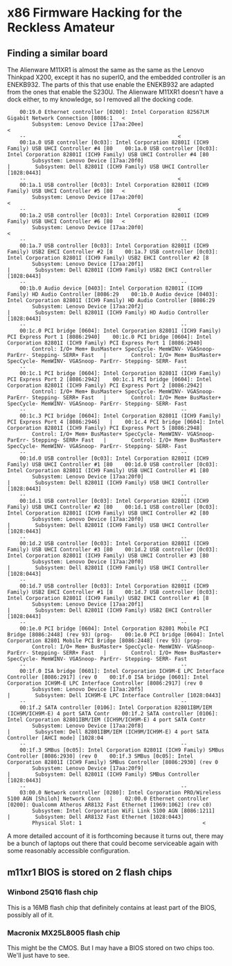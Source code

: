 x86 Firmware Hacking for the Reckless Amateur
=============================================

Finding a similar board
-----------------------

The Alienware M11XR1 is almost the same as the same as the Lenovo Thinkpad X200,
except it has no superIO, and the embedded controller is an ENEKB932. The parts
of this that use enable the ENEKB932 are adapted from the ones that enable the
S230U. The Alienware M11XR1 doesn't have a dock either, to my knowledge, so I
removed all the docking code.

        00:19.0 Ethernet controller [0200]: Intel Corporation 82567LM Gigabit Network Connection [8086:1   <
            Subsystem: Lenovo Device [17aa:20ee]							   <
        --												   <
        00:1a.0 USB controller [0c03]: Intel Corporation 82801I (ICH9 Family) USB UHCI Controller #4 [80	00:1a.0 USB controller [0c03]: Intel Corporation 82801I (ICH9 Family) USB UHCI Controller #4 [80
            Subsystem: Lenovo Device [17aa:20f0]							   |		Subsystem: Dell 82801I (ICH9 Family) USB UHCI Controller [1028:0443]
        --												   <
        00:1a.1 USB controller [0c03]: Intel Corporation 82801I (ICH9 Family) USB UHCI Controller #5 [80   <
            Subsystem: Lenovo Device [17aa:20f0]							   <
        --												   <
        00:1a.2 USB controller [0c03]: Intel Corporation 82801I (ICH9 Family) USB UHCI Controller #6 [80   <
            Subsystem: Lenovo Device [17aa:20f0]							   <
        --													--
        00:1a.7 USB controller [0c03]: Intel Corporation 82801I (ICH9 Family) USB2 EHCI Controller #2 [8	00:1a.7 USB controller [0c03]: Intel Corporation 82801I (ICH9 Family) USB2 EHCI Controller #2 [8
            Subsystem: Lenovo Device [17aa:20f1]							   |		Subsystem: Dell 82801I (ICH9 Family) USB2 EHCI Controller [1028:0443]
        --													--
        00:1b.0 Audio device [0403]: Intel Corporation 82801I (ICH9 Family) HD Audio Controller [8086:29	00:1b.0 Audio device [0403]: Intel Corporation 82801I (ICH9 Family) HD Audio Controller [8086:29
            Subsystem: Lenovo Device [17aa:20f2]							   |		Subsystem: Dell 82801I (ICH9 Family) HD Audio Controller [1028:0443]
        --													--
        00:1c.0 PCI bridge [0604]: Intel Corporation 82801I (ICH9 Family) PCI Express Port 1 [8086:2940]	00:1c.0 PCI bridge [0604]: Intel Corporation 82801I (ICH9 Family) PCI Express Port 1 [8086:2940]
            Control: I/O+ Mem+ BusMaster+ SpecCycle- MemWINV- VGASnoop- ParErr- Stepping- SERR+ Fast   |		Control: I/O+ Mem+ BusMaster+ SpecCycle- MemWINV- VGASnoop- ParErr- Stepping- SERR- Fast
        --													--
        00:1c.1 PCI bridge [0604]: Intel Corporation 82801I (ICH9 Family) PCI Express Port 2 [8086:2942]	00:1c.1 PCI bridge [0604]: Intel Corporation 82801I (ICH9 Family) PCI Express Port 2 [8086:2942]
            Control: I/O+ Mem+ BusMaster+ SpecCycle- MemWINV- VGASnoop- ParErr- Stepping- SERR+ Fast   |		Control: I/O+ Mem+ BusMaster+ SpecCycle- MemWINV- VGASnoop- ParErr- Stepping- SERR- Fast
        --													--
        00:1c.3 PCI bridge [0604]: Intel Corporation 82801I (ICH9 Family) PCI Express Port 4 [8086:2946]   |	00:1c.4 PCI bridge [0604]: Intel Corporation 82801I (ICH9 Family) PCI Express Port 5 [8086:2948]
            Control: I/O+ Mem+ BusMaster+ SpecCycle- MemWINV- VGASnoop- ParErr- Stepping- SERR+ Fast   |		Control: I/O+ Mem+ BusMaster+ SpecCycle- MemWINV- VGASnoop- ParErr- Stepping- SERR- Fast
        --													--
        00:1d.0 USB controller [0c03]: Intel Corporation 82801I (ICH9 Family) USB UHCI Controller #1 [80	00:1d.0 USB controller [0c03]: Intel Corporation 82801I (ICH9 Family) USB UHCI Controller #1 [80
            Subsystem: Lenovo Device [17aa:20f0]							   |		Subsystem: Dell 82801I (ICH9 Family) USB UHCI Controller [1028:0443]
        --													--
        00:1d.1 USB controller [0c03]: Intel Corporation 82801I (ICH9 Family) USB UHCI Controller #2 [80	00:1d.1 USB controller [0c03]: Intel Corporation 82801I (ICH9 Family) USB UHCI Controller #2 [80
            Subsystem: Lenovo Device [17aa:20f0]							   |		Subsystem: Dell 82801I (ICH9 Family) USB UHCI Controller [1028:0443]
        --													--
        00:1d.2 USB controller [0c03]: Intel Corporation 82801I (ICH9 Family) USB UHCI Controller #3 [80	00:1d.2 USB controller [0c03]: Intel Corporation 82801I (ICH9 Family) USB UHCI Controller #3 [80
            Subsystem: Lenovo Device [17aa:20f0]							   |		Subsystem: Dell 82801I (ICH9 Family) USB UHCI Controller [1028:0443]
        --													--
        00:1d.7 USB controller [0c03]: Intel Corporation 82801I (ICH9 Family) USB2 EHCI Controller #1 [8	00:1d.7 USB controller [0c03]: Intel Corporation 82801I (ICH9 Family) USB2 EHCI Controller #1 [8
            Subsystem: Lenovo Device [17aa:20f1]							   |		Subsystem: Dell 82801I (ICH9 Family) USB2 EHCI Controller [1028:0443]
        --													--
        00:1e.0 PCI bridge [0604]: Intel Corporation 82801 Mobile PCI Bridge [8086:2448] (rev 93) (prog-	00:1e.0 PCI bridge [0604]: Intel Corporation 82801 Mobile PCI Bridge [8086:2448] (rev 93) (prog-
            Control: I/O+ Mem+ BusMaster+ SpecCycle- MemWINV- VGASnoop- ParErr- Stepping- SERR+ Fast   |		Control: I/O+ Mem+ BusMaster+ SpecCycle- MemWINV- VGASnoop- ParErr- Stepping- SERR- Fast
        --													--
        00:1f.0 ISA bridge [0601]: Intel Corporation ICH9M-E LPC Interface Controller [8086:2917] (rev 0	00:1f.0 ISA bridge [0601]: Intel Corporation ICH9M-E LPC Interface Controller [8086:2917] (rev 0
            Subsystem: Lenovo Device [17aa:20f5]							   |		Subsystem: Dell ICH9M-E LPC Interface Controller [1028:0443]
        --													--
        00:1f.2 SATA controller [0106]: Intel Corporation 82801IBM/IEM (ICH9M/ICH9M-E) 4 port SATA Contr	00:1f.2 SATA controller [0106]: Intel Corporation 82801IBM/IEM (ICH9M/ICH9M-E) 4 port SATA Contr
            Subsystem: Lenovo Device [17aa:20f8]							   |		Subsystem: Dell 82801IBM/IEM (ICH9M/ICH9M-E) 4 port SATA Controller [AHCI mode] [1028:04
        --													--
        00:1f.3 SMBus [0c05]: Intel Corporation 82801I (ICH9 Family) SMBus Controller [8086:2930] (rev 0	00:1f.3 SMBus [0c05]: Intel Corporation 82801I (ICH9 Family) SMBus Controller [8086:2930] (rev 0
            Subsystem: Lenovo Device [17aa:20f9]							   |		Subsystem: Dell 82801I (ICH9 Family) SMBus Controller [1028:0443]
        --													--
        03:00.0 Network controller [0280]: Intel Corporation PRO/Wireless 5100 AGN [Shiloh] Network Conn   |	02:00.0 Ethernet controller [0200]: Qualcomm Atheros AR8132 Fast Ethernet [1969:1062] (rev c0)
            Subsystem: Intel Corporation WiFi Link 5100 AGN [8086:1211]				   |		Subsystem: Dell AR8132 Fast Ethernet [1028:0443]
            Physical Slot: 1									   <

A more detailed account of it is forthcoming because it turns out, there may be
a bunch of laptops out there that could become serviceable again with some
reasonably accessible configuration.

m11xr1 BIOS is stored on 2 flash chips
--------------------------------------

### Winbond 25Q16 flash chip

This is a 16MB flash chip that definitely contains at least part of the BIOS,
possibly all of it.

### Macronix MX25L8005 flash chip

This might be the CMOS. But I may have a BIOS stored on two chips too. We'll
just have to see.

